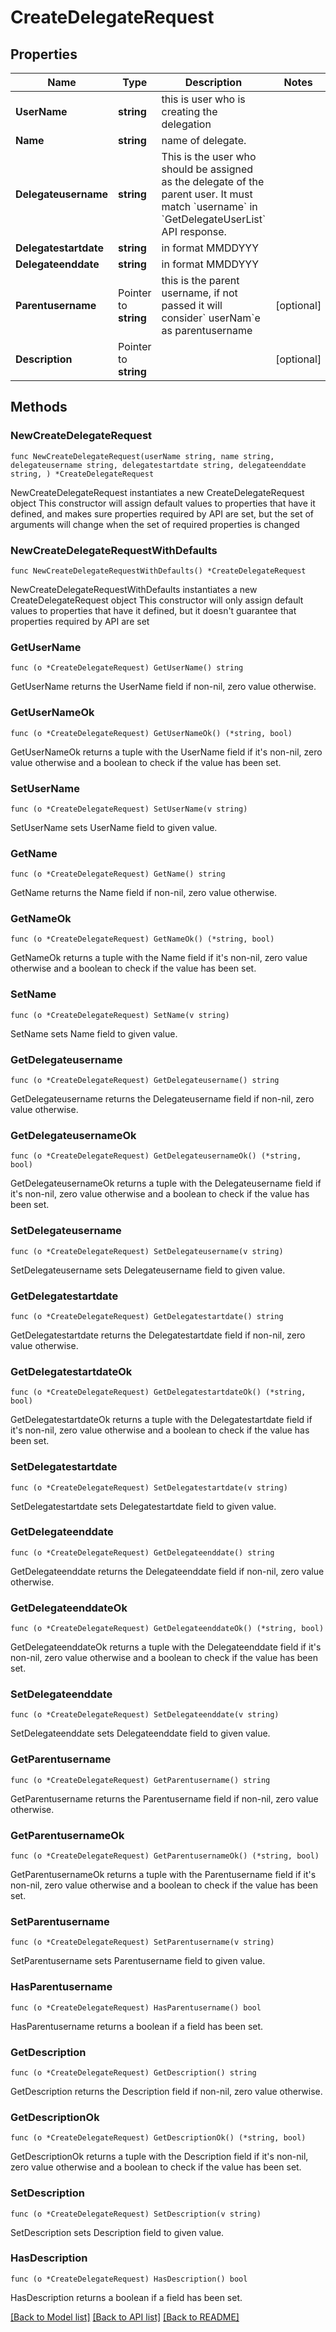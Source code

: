 # CreateDelegateRequest

## Properties

Name | Type | Description | Notes
------------ | ------------- | ------------- | -------------
**UserName** | **string** | this is user who is creating the delegation | 
**Name** | **string** | name of delegate. | 
**Delegateusername** | **string** | This is the user who should be assigned as the delegate of the parent user. It must match &#x60;username&#x60; in &#x60;GetDelegateUserList&#x60; API response. | 
**Delegatestartdate** | **string** | in format MMDDYYY | 
**Delegateenddate** | **string** | in format MMDDYYY | 
**Parentusername** | Pointer to **string** | this is the parent username, if not passed it will consider&#x60; userNam&#x60;e as parentusername | [optional] 
**Description** | Pointer to **string** |  | [optional] 

## Methods

### NewCreateDelegateRequest

`func NewCreateDelegateRequest(userName string, name string, delegateusername string, delegatestartdate string, delegateenddate string, ) *CreateDelegateRequest`

NewCreateDelegateRequest instantiates a new CreateDelegateRequest object
This constructor will assign default values to properties that have it defined,
and makes sure properties required by API are set, but the set of arguments
will change when the set of required properties is changed

### NewCreateDelegateRequestWithDefaults

`func NewCreateDelegateRequestWithDefaults() *CreateDelegateRequest`

NewCreateDelegateRequestWithDefaults instantiates a new CreateDelegateRequest object
This constructor will only assign default values to properties that have it defined,
but it doesn't guarantee that properties required by API are set

### GetUserName

`func (o *CreateDelegateRequest) GetUserName() string`

GetUserName returns the UserName field if non-nil, zero value otherwise.

### GetUserNameOk

`func (o *CreateDelegateRequest) GetUserNameOk() (*string, bool)`

GetUserNameOk returns a tuple with the UserName field if it's non-nil, zero value otherwise
and a boolean to check if the value has been set.

### SetUserName

`func (o *CreateDelegateRequest) SetUserName(v string)`

SetUserName sets UserName field to given value.


### GetName

`func (o *CreateDelegateRequest) GetName() string`

GetName returns the Name field if non-nil, zero value otherwise.

### GetNameOk

`func (o *CreateDelegateRequest) GetNameOk() (*string, bool)`

GetNameOk returns a tuple with the Name field if it's non-nil, zero value otherwise
and a boolean to check if the value has been set.

### SetName

`func (o *CreateDelegateRequest) SetName(v string)`

SetName sets Name field to given value.


### GetDelegateusername

`func (o *CreateDelegateRequest) GetDelegateusername() string`

GetDelegateusername returns the Delegateusername field if non-nil, zero value otherwise.

### GetDelegateusernameOk

`func (o *CreateDelegateRequest) GetDelegateusernameOk() (*string, bool)`

GetDelegateusernameOk returns a tuple with the Delegateusername field if it's non-nil, zero value otherwise
and a boolean to check if the value has been set.

### SetDelegateusername

`func (o *CreateDelegateRequest) SetDelegateusername(v string)`

SetDelegateusername sets Delegateusername field to given value.


### GetDelegatestartdate

`func (o *CreateDelegateRequest) GetDelegatestartdate() string`

GetDelegatestartdate returns the Delegatestartdate field if non-nil, zero value otherwise.

### GetDelegatestartdateOk

`func (o *CreateDelegateRequest) GetDelegatestartdateOk() (*string, bool)`

GetDelegatestartdateOk returns a tuple with the Delegatestartdate field if it's non-nil, zero value otherwise
and a boolean to check if the value has been set.

### SetDelegatestartdate

`func (o *CreateDelegateRequest) SetDelegatestartdate(v string)`

SetDelegatestartdate sets Delegatestartdate field to given value.


### GetDelegateenddate

`func (o *CreateDelegateRequest) GetDelegateenddate() string`

GetDelegateenddate returns the Delegateenddate field if non-nil, zero value otherwise.

### GetDelegateenddateOk

`func (o *CreateDelegateRequest) GetDelegateenddateOk() (*string, bool)`

GetDelegateenddateOk returns a tuple with the Delegateenddate field if it's non-nil, zero value otherwise
and a boolean to check if the value has been set.

### SetDelegateenddate

`func (o *CreateDelegateRequest) SetDelegateenddate(v string)`

SetDelegateenddate sets Delegateenddate field to given value.


### GetParentusername

`func (o *CreateDelegateRequest) GetParentusername() string`

GetParentusername returns the Parentusername field if non-nil, zero value otherwise.

### GetParentusernameOk

`func (o *CreateDelegateRequest) GetParentusernameOk() (*string, bool)`

GetParentusernameOk returns a tuple with the Parentusername field if it's non-nil, zero value otherwise
and a boolean to check if the value has been set.

### SetParentusername

`func (o *CreateDelegateRequest) SetParentusername(v string)`

SetParentusername sets Parentusername field to given value.

### HasParentusername

`func (o *CreateDelegateRequest) HasParentusername() bool`

HasParentusername returns a boolean if a field has been set.

### GetDescription

`func (o *CreateDelegateRequest) GetDescription() string`

GetDescription returns the Description field if non-nil, zero value otherwise.

### GetDescriptionOk

`func (o *CreateDelegateRequest) GetDescriptionOk() (*string, bool)`

GetDescriptionOk returns a tuple with the Description field if it's non-nil, zero value otherwise
and a boolean to check if the value has been set.

### SetDescription

`func (o *CreateDelegateRequest) SetDescription(v string)`

SetDescription sets Description field to given value.

### HasDescription

`func (o *CreateDelegateRequest) HasDescription() bool`

HasDescription returns a boolean if a field has been set.


[[Back to Model list]](../README.md#documentation-for-models) [[Back to API list]](../README.md#documentation-for-api-endpoints) [[Back to README]](../README.md)


